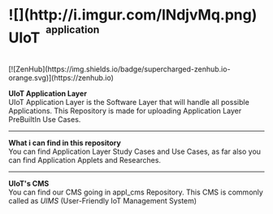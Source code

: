 <h1>![](http://i.imgur.com/lNdjvMq.png) UIoT <sup><sup>&nbsp;application</sup></sup><sub><sub><sup></h1></sup></sub></sub>
<br>
[![ZenHub](https://img.shields.io/badge/supercharged-zenhub.io-orange.svg)](https://zenhub.io)

<b>UIoT Application Layer</b></i><br>
UIoT Application Layer is the Software Layer that will handle all possible Applications. This Repository is made for uploading Application Layer PreBuiltIn Use Cases.

----------------------------------------------------

<b>What i can find in this repository</b><br>
You can find Application Layer Study Cases and Use Cases, as far also you can find Application Applets and Researches.

----------------------------------------------------

<b>UIoT's CMS</b><br>
You can find our CMS going in appl_cms Repository. This CMS is commonly called as <i>UIMS</i> (User-Friendly IoT Management System)
